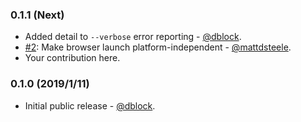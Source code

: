 ### 0.1.1 (Next)

* Added detail to `--verbose` error reporting - [@dblock](https://github.com/dblock).
* [#2](https://github.com/dblock/strava-ruby-cli/pull/2): Make browser launch platform-independent - [@mattdsteele](https://github.com/mattdsteele).
* Your contribution here.

### 0.1.0 (2019/1/11)

* Initial public release - [@dblock](https://github.com/dblock).
